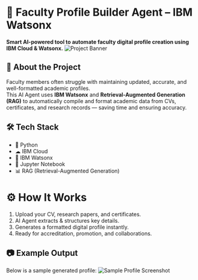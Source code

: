 # 📄 Faculty Profile Builder Agent – IBM Watsonx  
**Smart AI-powered tool to automate faculty digital profile creation using IBM Cloud & Watsonx.**
![Project Banner]()  

## 📌 About the Project
Faculty members often struggle with maintaining updated, accurate, and well-formatted academic profiles.  
This AI Agent uses **IBM Watsonx** and **Retrieval-Augmented Generation (RAG)** to automatically compile and format academic data from CVs, certificates, and research records — saving time and ensuring accuracy.

## 🛠 Tech Stack
- 🐍 Python
- ☁ IBM Cloud
- 🤖 IBM Watsonx
- 📓 Jupyter Notebook
- 📊 RAG (Retrieval-Augmented Generation)

# ⚙ How It Works
1. Upload your CV, research papers, and  certificates.
2. AI Agent extracts & structures key details.
3. Generates a formatted digital profile instantly.
4. Ready for accreditation, promotion, and collaborations.

## 📷 Example Output
Below is a sample generated profile:
![Sample Profile Screenshot](https://via.placeholder.com/800x400?text=Generated+Profile+Example)
